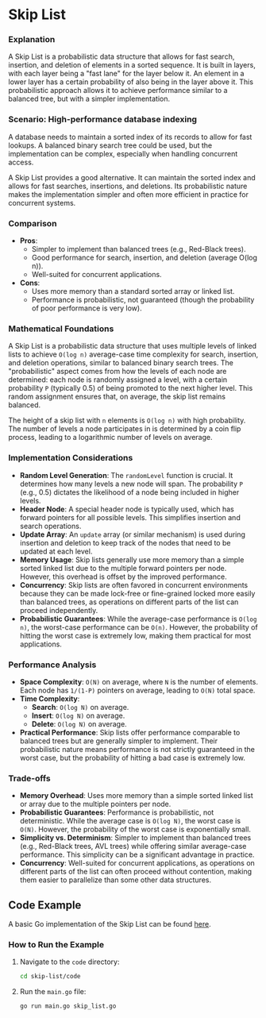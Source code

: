 # Skip List

### Explanation

A Skip List is a probabilistic data structure that allows for fast search, insertion, and deletion of elements in a sorted sequence. It is built in layers, with each layer being a "fast lane" for the layer below it. An element in a lower layer has a certain probability of also being in the layer above it. This probabilistic approach allows it to achieve performance similar to a balanced tree, but with a simpler implementation.

### Scenario: High-performance database indexing

A database needs to maintain a sorted index of its records to allow for fast lookups. A balanced binary search tree could be used, but the implementation can be complex, especially when handling concurrent access.

A Skip List provides a good alternative. It can maintain the sorted index and allows for fast searches, insertions, and deletions. Its probabilistic nature makes the implementation simpler and often more efficient in practice for concurrent systems.

### Comparison

*   **Pros**:
    *   Simpler to implement than balanced trees (e.g., Red-Black trees).
    *   Good performance for search, insertion, and deletion (average O(log n)).
    *   Well-suited for concurrent applications.
*   **Cons**:
    *   Uses more memory than a standard sorted array or linked list.
    *   Performance is probabilistic, not guaranteed (though the probability of poor performance is very low).

### Mathematical Foundations

A Skip List is a probabilistic data structure that uses multiple levels of linked lists to achieve `O(log n)` average-case time complexity for search, insertion, and deletion operations, similar to balanced binary search trees. The "probabilistic" aspect comes from how the levels of each node are determined: each node is randomly assigned a level, with a certain probability `P` (typically 0.5) of being promoted to the next higher level. This random assignment ensures that, on average, the skip list remains balanced.

The height of a skip list with `n` elements is `O(log n)` with high probability. The number of levels a node participates in is determined by a coin flip process, leading to a logarithmic number of levels on average.

### Implementation Considerations

*   **Random Level Generation**: The `randomLevel` function is crucial. It determines how many levels a new node will span. The probability `P` (e.g., 0.5) dictates the likelihood of a node being included in higher levels.
*   **Header Node**: A special header node is typically used, which has forward pointers for all possible levels. This simplifies insertion and search operations.
*   **Update Array**: An `update` array (or similar mechanism) is used during insertion and deletion to keep track of the nodes that need to be updated at each level.
*   **Memory Usage**: Skip lists generally use more memory than a simple sorted linked list due to the multiple forward pointers per node. However, this overhead is offset by the improved performance.
*   **Concurrency**: Skip lists are often favored in concurrent environments because they can be made lock-free or fine-grained locked more easily than balanced trees, as operations on different parts of the list can proceed independently.
*   **Probabilistic Guarantees**: While the average-case performance is `O(log n)`, the worst-case performance can be `O(n)`. However, the probability of hitting the worst case is extremely low, making them practical for most applications.

### Performance Analysis

*   **Space Complexity**: `O(N)` on average, where `N` is the number of elements. Each node has `1/(1-P)` pointers on average, leading to `O(N)` total space.
*   **Time Complexity**:
    *   **Search**: `O(log N)` on average.
    *   **Insert**: `O(log N)` on average.
    *   **Delete**: `O(log N)` on average.
*   **Practical Performance**: Skip lists offer performance comparable to balanced trees but are generally simpler to implement. Their probabilistic nature means performance is not strictly guaranteed in the worst case, but the probability of hitting a bad case is extremely low.

### Trade-offs

*   **Memory Overhead**: Uses more memory than a simple sorted linked list or array due to the multiple pointers per node.
*   **Probabilistic Guarantees**: Performance is probabilistic, not deterministic. While the average case is `O(log N)`, the worst case is `O(N)`. However, the probability of the worst case is exponentially small.
*   **Simplicity vs. Determinism**: Simpler to implement than balanced trees (e.g., Red-Black trees, AVL trees) while offering similar average-case performance. This simplicity can be a significant advantage in practice.
*   **Concurrency**: Well-suited for concurrent applications, as operations on different parts of the list can often proceed without contention, making them easier to parallelize than some other data structures.

## Code Example

A basic Go implementation of the Skip List can be found [here](code/skip_list.go).

### How to Run the Example

1.  Navigate to the `code` directory:
    ```bash
    cd skip-list/code
    ```
2.  Run the `main.go` file:
    ```bash
    go run main.go skip_list.go
    ```